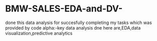 # BMW-SALES-EDA-and-DV-
done this data analysis for succesfully completing my tasks which was provided by code alpha:-key data analysis dne here are,EDA,data visualization,predictive analytics
